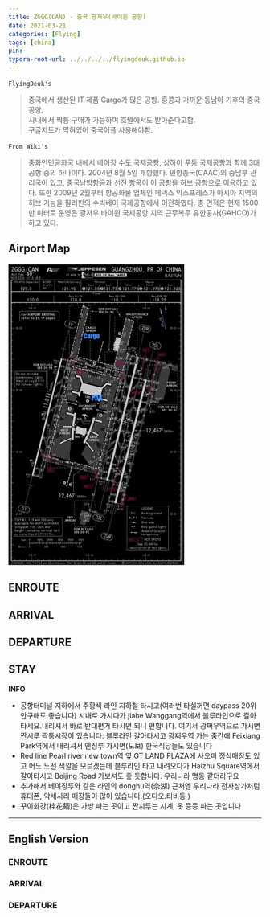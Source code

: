 ```yaml
---
title: ZGGG(CAN) - 중국 광저우(바이윈 공항)
date: 2021-03-21
categories: [Flying]
tags: [china]
pin:
typora-root-url: ../../../../flyingdeuk.github.io
---
```



`FlyingDeuk's`
> 중국에서 생산된 IT 제품 Cargo가 많은 공항. 홍콩과 가까운 동남아 기후의 중국공항. <br>
시내에서 짝퉁 구매가 가능하며 호텔에서도 받아준다고함. <br>
구글지도가 막혀있어 중국어플 사용해야함.


`From Wiki's`
>중화인민공화국 내에서 베이징 수도 국제공항, 상하이 푸둥 국제공항과 함께 3대 공항 중의 하나이다. 2004년 8월 5일 개항했다. 민항총국(CAAC)의 중남부 관리국이 있고, 중국남방항공과 선전 항공이 이 공항을 허브 공항으로 이용하고 있다. 또한 2009년 2월부터 항공화물 업체인 페덱스 익스프레스가 아시아 지역의 허브 기능을 필리핀의 수빅베이 국제공항에서 이전하였다. 총 면적은 현재 1500만 미터로 운영은 광저우 바이윈 국제공항 지역 근무복무 유한공사(GAHCO)가 하고 있다.


## Airport Map
![can](/img/flying/airport/can_ap.jpg)


## ENROUTE

## ARRIVAL

## DEPARTURE

## STAY
**INFO**
- 공항터미널 지하에서 주황색 라인 지하철 타시고(여러번 타실꺼면 daypass 20위안구매도 좋습니다)
시내로 가시다가 jiahe Wanggang역에서 블루라인으로 갈아타세요.내리셔서 바로 반대편거 타시면 되니 편합니다. 여기서 광쩌우역으로 가시면 짠시루 짝퉁시장이 있습니다. 블루라인 갈아타시고 광쩌우역 가는 중간에
Feixiang Park역에서 내리셔서 옌징루 가시면(도보) 한국식당들도 있습니다
- Red line Pearl river new town역 옆 GT LAND PLAZA에 사오미 정식매장도 있고 어느 노선 색깔을 모르겠는데 블루라인 타고 내려오다가 Haizhu Square역에서 갈아타시고 Beijing Road 가보셔도 좋 듯합니다. 우리나라 명동 같더라구요
- 추가해서 베이징루와 같은 라인의 donghu역(奈湖) 근처엔 우리나라 전자상가처럼 휴대폰, 악세사리 매장들이 많이 있습니다.(오디오.티비등 )
- 꾸이화강(桂花鋼)은 가방 파는 곳이고 짠시루는 시계, 옷 등등 파는 곳입니다


-------------

## English Version


### ENROUTE

### ARRIVAL

### DEPARTURE
